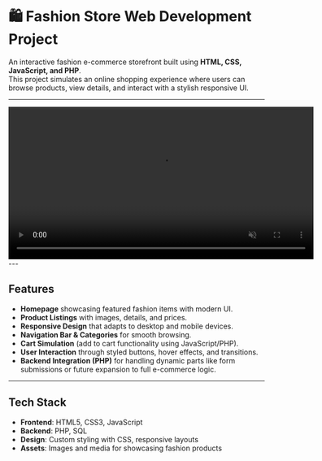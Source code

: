 # 🛍️ Fashion Store Web Development Project

An interactive fashion e-commerce storefront built using **HTML, CSS, JavaScript, and PHP**.  
This project simulates an online shopping experience where users can browse products, view details, and interact with a stylish responsive UI.

---
<video autoplay loop muted width="600">
  <source src="fashionstore-gif.mp4" type="video/mp4">
</video>
---

## Features

- **Homepage** showcasing featured fashion items with modern UI.
- **Product Listings** with images, details, and prices.
- **Responsive Design** that adapts to desktop and mobile devices.
- **Navigation Bar & Categories** for smooth browsing.
- **Cart Simulation** (add to cart functionality using JavaScript/PHP).
- **User Interaction** through styled buttons, hover effects, and transitions.
- **Backend Integration (PHP)** for handling dynamic parts like form submissions or future expansion to full e-commerce logic.

---

## Tech Stack

- **Frontend**: HTML5, CSS3, JavaScript  
- **Backend**: PHP, SQL  
- **Design**: Custom styling with CSS, responsive layouts  
- **Assets**: Images and media for showcasing fashion products  
